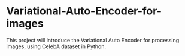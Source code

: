 # Variational-Auto-Encoder-for-images
This project will introduce the Variational Auto Encoder for processing images, using CelebA dataset in Python.
